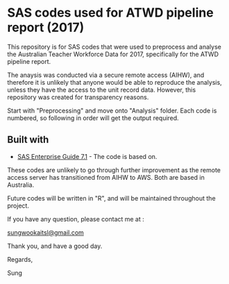 # SAS codes used for ATWD pipeline report (2017)

This repository is for SAS codes that were used to preprocess and analyse the Australian Teacher Workforce Data for 2017, 
specifically for the ATWD pipeline report.

The anaysis was conducted via a secure remote access (AIHW), and therefore it is unlikely that anyone would be able to reproduce the analysis, unless they have the access to the unit record data. However, this repository was created for transparency reasons.

Start with "Preprocessing" and move onto "Analysis" folder. Each code is numbered, so following in order will get the output required.

## Built with
* [SAS Enterprise Guide 7.1](https://documentation.sas.com/?docsetId=whatsdiff&docsetTarget=n1af4n56n0r8gvn1kt0j8iagcc86.htm&docsetVersion=9.4&locale=en) - The code is based on.

These codes are unlikely to go through further improvement as the remote access server has transitioned from AIHW to AWS.
Both are based in Australia.

Future codes will be written in "R", and will be maintained throughout the project.

If you have any question, please contact me at : 

sungwookaitsl@gmail.com

Thank you, and have a good day.

Regards,

Sung
